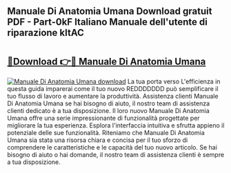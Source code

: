 ## Manuale Di Anatomia Umana Download gratuit PDF - Part-0kF Italiano Manuale dell'utente di riparazione kItAC

# <h2><a href="http://dffeiu.blite.top/?on=Manuale+Di+Anatomia+Umana">🔗Download 👉🔴 Manuale Di Anatomia Umana</a></h2>

[![Manuale Di Anatomia Umana download](https://i.imgur.com/lujVjoI.png)](http://dffeiu.blite.top/?on=Manuale+Di+Anatomia+Umana)
La tua porta verso L'efficienza in questa guida imparerai come il tuo nuovo REDDDDDDD può semplificare il tuo flusso di lavoro e aumentare la produttività. Assistenza clienti Manuale Di Anatomia Umana se hai bisogno di aiuto, il nostro team di assistenza clienti dedicato è a tua disposizione. Il loro nuovo Manuale Di Anatomia Umana offre una serie impressionante di funzionalità progettate per migliorare la tua esperienza. Esplora l'interfaccia intuitiva e sfrutta appieno il potenziale delle sue funzionalità. Riteniamo che Manuale Di Anatomia Umana sia stata una risorsa chiara e concisa per il tuo sforzo di comprendere le caratteristiche e le capacità del tuo nuovo articolo. Se hai bisogno di aiuto o hai domande, il nostro team di assistenza clienti è sempre a tua disposizione.
